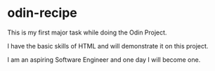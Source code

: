 # odin-recipe

This is my first major task while doing the Odin Project. 

I have the basic skills of HTML and will demonstrate it on this project. 

I  am an aspiring Software Engineer and one day I will become one.